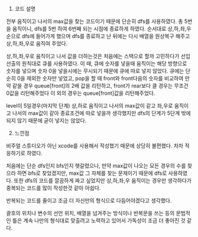 1. 코드 설명

전부 움직이고 나서의 max값을 찾는 코드이기 때문에 단순히 dfs를 사용하였다. 총 5번을 움직이니, dfs를 5번 하여 6번째 되는 시점에 종료하게 하였다.
순서대로 상,하,좌,우 순으로 dfs에 들어가게 했으며 dfs를 종료하고 난 뒤에는 다시 배열을 원상복구 해주고 상,하,좌,우로 움직여 주었다.

상,하,좌,우로 움직이고 나서 값을 더하는것은 처음에는 스택으로 할까 고민하다가 선입선출의 원칙대로 큐를 사용하였다.
이 때, 큐에 숫자를 넣을때 움직이는 해당 방향으로 숫자를 넣으며 숫자 0을 넣을시에는 무시되기 때문에 큐에 따로 넣지 않았다.
큐에는 단순히 0을 제외한 숫자만 넣었고,
pop을 할 때 front와 front다음의 숫자를 비교하여 만약 같을 경우 queue[front]의 2배 값을 리턴하고, front가 rear보다 클 경우는 무조건 0값을 리턴해주었다
이 외의 경우는 queue[front]값을 리턴해주었다.

level이 5일경우(마지막 단계)
상,하로 움직이고 나서의 max값이 같고 좌,우로 움직이고 나서의 max값이 같아 종료조건에 따로 넣을까 생각했지만 dfs의 단계가 5단계 밖에 되지 않기 때문에 굳이 넣지는 않았다.


2. 느낀점

비주얼 스튜디오가 아닌 xcode를 사용해서 작성했기 때문에 상당히 불편했다. 차차 적응하기로 하였다.

처음에는 단순 dfs인지 bfs인지 헷갈렸으나, 만약 max값이 나오는 모든 경우의 수를 찾으라 하면 bfs로 찾았겠지만, max값 그 자체를 찾는 문제이기 때문에 dfs로 사용하였다.
또한 dfs의 코드를 깔끔하게 짜고 싶었지만 상,하,좌,우 움직이는 경우만 생각하다가 중복되는 코드를 많이 작성한것 같아 아쉽다.

반복되는 코드를 줄이고 조금 더 자신만의 형식으로 다듬어야겠다고 생각했다.

괄호의 위치나 변수의 선언 위치, 배열을 넘겨주는 방식이나 반복문을 쓰는 등의 문법적인 틀은 계속 나만의 형식대로 맞출려고 노력하고 있어서 가독성이 조금 더 좋아진 것 같다.
